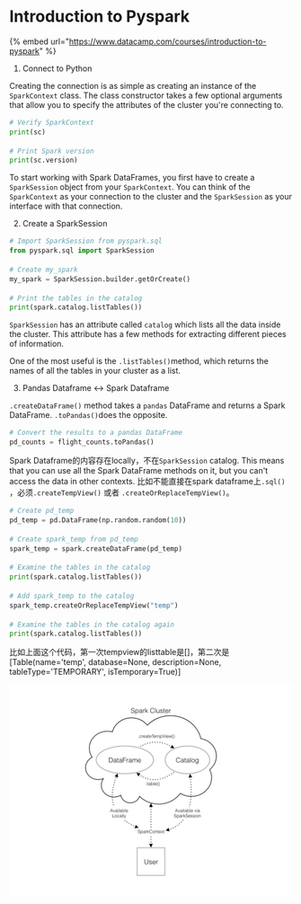 # Introduction to Pyspark

{% embed url="https://www.datacamp.com/courses/introduction-to-pyspark" %}

1. Connect to Python

Creating the connection is as simple as creating an instance of the `SparkContext` class. The class constructor takes a few optional arguments that allow you to specify the attributes of the cluster you're connecting to.

```python
# Verify SparkContext
print(sc)

# Print Spark version
print(sc.version)
```

To start working with Spark DataFrames, you first have to create a `SparkSession` object from your `SparkContext`. You can think of the `SparkContext` as your connection to the cluster and the `SparkSession` as your interface with that connection.

2. Create a SparkSession

```python
# Import SparkSession from pyspark.sql
from pyspark.sql import SparkSession

# Create my_spark
my_spark = SparkSession.builder.getOrCreate()

# Print the tables in the catalog
print(spark.catalog.listTables())
```

`SparkSession` has an attribute called `catalog` which lists all the data inside the cluster. This attribute has a few methods for extracting different pieces of information.

One of the most useful is the `.listTables()`method, which returns the names of all the tables in your cluster as a list.

3. Pandas Dataframe &lt;-&gt; Spark Dataframe

`.createDataFrame()` method takes a `pandas` DataFrame and returns a Spark DataFrame. `.toPandas()`does the opposite. 

```python
# Convert the results to a pandas DataFrame
pd_counts = flight_counts.toPandas()
```

Spark Dataframe的内容存在locally，不在`SparkSession` catalog. This means that you can use all the Spark DataFrame methods on it, but you can't access the data in other contexts. 比如不能直接在spark dataframe上`.sql()` ，必须`.createTempView()` 或者 `.createOrReplaceTempView()`。

```python
# Create pd_temp
pd_temp = pd.DataFrame(np.random.random(10))

# Create spark_temp from pd_temp
spark_temp = spark.createDataFrame(pd_temp)

# Examine the tables in the catalog
print(spark.catalog.listTables())

# Add spark_temp to the catalog
spark_temp.createOrReplaceTempView("temp")

# Examine the tables in the catalog again
print(spark.catalog.listTables())
```

比如上面这个代码，第一次tempview的listtable是\[\]，第二次是\[Table\(name='temp', database=None, description=None, tableType='TEMPORARY', isTemporary=True\)\]

![](../.gitbook/assets/image%20%2828%29.png)

